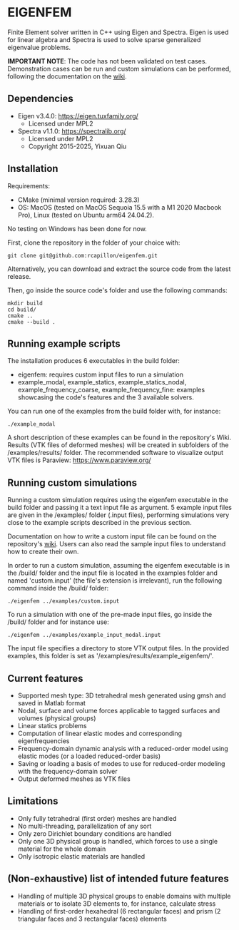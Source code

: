 # EIGENFEM
Finite Element solver written in C++ using Eigen and Spectra.
Eigen is used for linear algebra and Spectra is used to solve sparse generalized eigenvalue problems.

**IMPORTANT NOTE**: 
The code has not been validated on test cases. Demonstration cases can be run and custom simulations can be performed, following the documentation on the [wiki](https://github.com/rcapillon/eigenfem/wiki/Custom-simulation).

## Dependencies
- Eigen v3.4.0: https://eigen.tuxfamily.org/
    - Licensed under MPL2
- Spectra v1.1.0: https://spectralib.org/
    - Licensed under MPL2
    - Copyright 2015-2025, Yixuan Qiu

## Installation
Requirements: 
- CMake (minimal version required: 3.28.3)
- OS: MacOS (tested on MacOS Sequoia 15.5 with a M1 2020 Macbook Pro), Linux (tested on Ubuntu arm64 24.04.2).

No testing on Windows has been done for now.

First, clone the repository in the folder of your choice with:
```
git clone git@github.com:rcapillon/eigenfem.git
```
Alternatively, you can download and extract the source code from the latest release.

Then, go inside the source code's folder and use the following commands:
```
mkdir build
cd build/
cmake ..
cmake --build .
```

## Running example scripts
The installation produces 6 executables in the build folder:
- eigenfem: requires custom input files to run a simulation
- example_modal, example_statics, example_statics_nodal, example_frequency_coarse, example_frequency_fine: examples showcasing the code's features and the 3 available solvers.

You can run one of the examples from the build folder with, for instance:
```
./example_modal
```
A short description of these examples can be found in the repository's Wiki.
Results (VTK files of deformed meshes) will be created in subfolders of the /examples/results/ folder.
The recommended software to visualize output VTK files is Paraview: https://www.paraview.org/

## Running custom simulations
Running a custom simulation requires using the eigenfem executable in the build folder and passing it a text input file as argument. 5 example input files are given in the /examples/ folder (.input files), performing simulations very close to the example scripts described in the previous section.

Documentation on how to write a custom input file can be found on the repository's [wiki](https://github.com/rcapillon/eigenfem/wiki/Custom-simulation). Users can also read the sample input files to understand how to create their own.

In order to run a custom simulation, assuming the eigenfem executable is in the /build/ folder and the input file is located in the examples folder and named 'custom.input' (the file's extension is irrelevant), run the following command inside the /build/ folder:
```
./eigenfem ../examples/custom.input
```

To run a simulation with one of the pre-made input files, go inside the /build/ folder and for instance use:
```
./eigenfem ../examples/example_input_modal.input
```

The input file specifies a directory to store VTK output files. In the provided examples, this folder is set as '/examples/results/example_eigenfem/'.

## Current features
- Supported mesh type: 3D tetrahedral mesh generated using gmsh and saved in Matlab format
- Nodal, surface and volume forces applicable to tagged surfaces and volumes (physical groups)
- Linear statics problems
- Computation of linear elastic modes and corresponding eigenfrequencies
- Frequency-domain dynamic analysis with a reduced-order model using elastic modes (or a loaded reduced-order basis)
- Saving or loading a basis of modes to use for reduced-order modeling with the frequency-domain solver
- Output deformed meshes as VTK files

## Limitations
- Only fully tetrahedral (first order) meshes are handled
- No multi-threading, parallelization of any sort
- Only zero Dirichlet boundary conditions are handled
- Only one 3D physical group is handled, which forces to use a single material for the whole domain
- Only isotropic elastic materials are handled

## (Non-exhaustive) list of intended future features
- Handling of multiple 3D physical groups to enable domains with multiple materials or to isolate 3D elements to, for instance, calculate stress
- Handling of first-order hexahedral (6 rectangular faces) and prism (2 triangular faces and 3 rectangular faces) elements